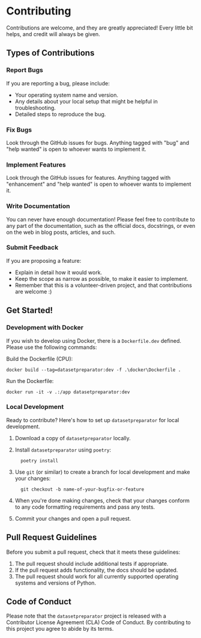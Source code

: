 # Contributing

Contributions are welcome, and they are greatly appreciated! Every little bit
helps, and credit will always be given.

## Types of Contributions

### Report Bugs

If you are reporting a bug, please include:

* Your operating system name and version.
* Any details about your local setup that might be helpful in troubleshooting.
* Detailed steps to reproduce the bug.

### Fix Bugs

Look through the GitHub issues for bugs. Anything tagged with "bug" and "help
wanted" is open to whoever wants to implement it.

### Implement Features

Look through the GitHub issues for features. Anything tagged with "enhancement"
and "help wanted" is open to whoever wants to implement it.

### Write Documentation

You can never have enough documentation! Please feel free to contribute to any
part of the documentation, such as the official docs, docstrings, or even
on the web in blog posts, articles, and such.

### Submit Feedback

If you are proposing a feature:

* Explain in detail how it would work.
* Keep the scope as narrow as possible, to make it easier to implement.
* Remember that this is a volunteer-driven project, and that contributions
  are welcome :)

## Get Started!

### Development with Docker

If you wish to develop using Docker, there is a `Dockerfile.dev` defined. Please use the following commands:

Build the Dockerfile (CPU):
```
docker build --tag=datasetpreparator:dev -f .\docker\Dockerfile .
```

Run the Dockerfile:
```
docker run -it -v .:/app datasetpreparator:dev
```

### Local Development

Ready to contribute? Here's how to set up `datasetpreparator` for local development.

1. Download a copy of `datasetpreparator` locally.
2. Install `datasetpreparator` using `poetry`:

    ```console
      poetry install
    ```

3. Use `git` (or similar) to create a branch for local development and make your changes:

    ```console
      git checkout -b name-of-your-bugfix-or-feature
    ```

4. When you're done making changes, check that your changes conform to any code formatting requirements and pass any tests.

5. Commit your changes and open a pull request.

## Pull Request Guidelines

Before you submit a pull request, check that it meets these guidelines:

1. The pull request should include additional tests if appropriate.
2. If the pull request adds functionality, the docs should be updated.
3. The pull request should work for all currently supported operating systems and versions of Python.

## Code of Conduct

Please note that the `datasetpreparator` project is released
with a Contributor License Agreement (CLA)
Code of Conduct. By contributing to this project you agree to abide by its terms.
